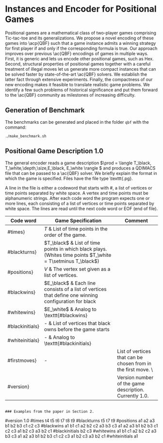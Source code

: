 # Instances and Encoder for Positional Games

Positional games are a mathematical class of two-player games comprising
Tic-tac-toe and its generalizations. We propose a novel encoding of these games
into \acp{QBF} such that a game instance admits a winning strategy for first player 
if and only if the corresponding formula is true. Our approach improves over
previous \ac{QBF} encodings of games in multiple ways. 
First, it is generic and lets us encode other positional games, such as Hex. 
Second, structural properties of positional games together with a careful
treatment of illegal moves let us generate more compact instances that can be
solved faster by state-of-the-art \ac{QBF} solvers. We establish the latter
fact through extensive experiments.
Finally, the compactness of our new encoding makes it feasible to translate realistic
game problems.
We identify a few such problems of historical significance and put them forward
to the \ac{QBF} community as milestones of increasing difficulty. 

## Generation of Benchmark


The benchmarks can be generated and placed in the folder `qbf` with the command:

```
./make_benchmark.sh
```

## Positional Game Description 1.0


The general encoder reads a game description $\prod = \langle T_\black,
T_\white,\depth,\size,E_\black, E_\white \rangle $ and produces a QDIMACS file that can
be passed to a \ac{QBF} solver. We briefly explain the format in which the game is
specified. Files have the file type \texttt{.pg}. 

A line in the file  is either a codeword that starts with $\#$, 
a list of vertices or time points separated by white space. A vertex and time
points must be alphanumeric strings. After each code word the program expects one or more
lines, each consisting of a list of vertices or time points separated by white space. 
The lines are read until the next code word or EOF (end of file). 

Code word | Game Specification | Comment
----------|---------------------|--------
#times} | $T$ & List of time points in the order of the game.  
#blackturns} | $T_\black$ & List of time points in which black plays. (Whites time points $T_\white = T\setminus T_\black$) 
#positions} | $V$ & The vertex set given as a list of vertices.  
#blackwins} | $E_\black$ & Each line consists of a list of vertices that define one winning configuration for black 
#whitewins} | $E_\white$ & Analog to \texttt{\#blackwins} 
#blackinitials} | -  & List of vertices that black owns before the game starts 
#whiteinitials} | -  & Analog to \texttt{\#blackinitials} 
#firstmoves} | - |  List of vertices that can be chosen from in the first move. \
#version} | | Version number of the game description. Currently 1.0. 
```

### Examples from the paper in Section 2. 

``` 
#version
1.0
#times
t4 t5 t6 t7 t8 t9
#blackturns
t5 t7 t9
#positions
a1 a2 a3 
b1 b2 b3
c1 c2 c3
#blackwins
a1 b1 c1
a2 b2 c2
a3 b3 c3
a1 a2 a3
b1 b2 b3
c1 c2 c3
a1 b2 c3
a3 b2 c1
#blackinitials
b2 c3
#whitewins
a1 b1 c1
a2 b2 c2
a3 b3 c3
a1 a2 a3
b1 b2 b3
c1 c2 c3
a1 b2 c3
a3 b2 c1
#whiteinitials
a1
```



